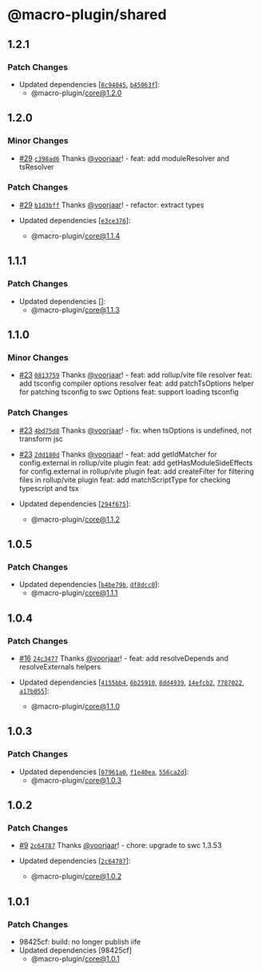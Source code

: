 # @macro-plugin/shared

## 1.2.1

### Patch Changes

- Updated dependencies [[`8c94045`](https://github.com/macro-plugin/macros/commit/8c9404545d207b708ed433328bd383488a3ed0d4), [`b45063f`](https://github.com/macro-plugin/macros/commit/b45063ff784e513380f43bf8425c4f72eaa5c0b4)]:
  - @macro-plugin/core@1.2.0

## 1.2.0

### Minor Changes

- [#29](https://github.com/macro-plugin/macros/pull/29) [`c398ad6`](https://github.com/macro-plugin/macros/commit/c398ad61bd1aa9b79c1a98f7e811323f996f5658) Thanks [@voorjaar](https://github.com/voorjaar)! - feat: add moduleResolver and tsResolver

### Patch Changes

- [#29](https://github.com/macro-plugin/macros/pull/29) [`b1d3bff`](https://github.com/macro-plugin/macros/commit/b1d3bffcac4ef25930bd7ee4409664f6fb00fb06) Thanks [@voorjaar](https://github.com/voorjaar)! - refactor: extract types

- Updated dependencies [[`e3ce376`](https://github.com/macro-plugin/macros/commit/e3ce37696e0a21bdddb56804f7dbcfa904f5fd35)]:
  - @macro-plugin/core@1.1.4

## 1.1.1

### Patch Changes

- Updated dependencies []:
  - @macro-plugin/core@1.1.3

## 1.1.0

### Minor Changes

- [#23](https://github.com/macro-plugin/macros/pull/23) [`0813759`](https://github.com/macro-plugin/macros/commit/081375946893092cdd9280aa5c20333a722e5683) Thanks [@voorjaar](https://github.com/voorjaar)! - feat: add rollup/vite file resolver
  feat: add tsconfig compiler options resolver
  feat: add patchTsOptions helper for patching tsconfig to swc Options
  feat: support loading tsconfig

### Patch Changes

- [#23](https://github.com/macro-plugin/macros/pull/23) [`4bd75d8`](https://github.com/macro-plugin/macros/commit/4bd75d8f5f59bc3c7befcc7178a9ba87ac9fad8a) Thanks [@voorjaar](https://github.com/voorjaar)! - fix: when tsOptions is undefined, not transform jsc

- [#23](https://github.com/macro-plugin/macros/pull/23) [`2dd180d`](https://github.com/macro-plugin/macros/commit/2dd180d67643a63dd3abe706fe393f8da431a5f5) Thanks [@voorjaar](https://github.com/voorjaar)! - feat: add getIdMatcher for config.external in rollup/vite plugin
  feat: add getHasModuleSideEffects for config.external in rollup/vite plugin
  feat: add createFilter for filtering files in rollup/vite plugin
  feat: add matchScriptType for checking typescript and tsx
- Updated dependencies [[`294f675`](https://github.com/macro-plugin/macros/commit/294f67574c5ff168bdeb0a499ea4ab2fd57579cf)]:
  - @macro-plugin/core@1.1.2

## 1.0.5

### Patch Changes

- Updated dependencies [[`b4be79b`](https://github.com/macro-plugin/macros/commit/b4be79be09e8790b95c6a2e9b07dde4ba3822f39), [`df8dcc0`](https://github.com/macro-plugin/macros/commit/df8dcc0ab7f3e09f1157c5c2a7cda4a7f5367991)]:
  - @macro-plugin/core@1.1.1

## 1.0.4

### Patch Changes

- [#16](https://github.com/macro-plugin/macros/pull/16) [`24c3477`](https://github.com/macro-plugin/macros/commit/24c3477ce6e4c42044c87f234af541d232df9b7d) Thanks [@voorjaar](https://github.com/voorjaar)! - feat: add resolveDepends and resolveExternals helpers

- Updated dependencies [[`4155bb4`](https://github.com/macro-plugin/macros/commit/4155bb4de7968a83e62203411bceae6b0602637f), [`6b25910`](https://github.com/macro-plugin/macros/commit/6b25910567e910b7c71c79646f8569a2f3927be6), [`8dd4939`](https://github.com/macro-plugin/macros/commit/8dd493997931d8d91a82ffb1785927d425c17c61), [`14efcb2`](https://github.com/macro-plugin/macros/commit/14efcb2c6461ab3f5d78e0599ec74b422085ce1d), [`7787022`](https://github.com/macro-plugin/macros/commit/7787022f657b7a79cb18a1e8ba947ae2eaeb682e), [`a17b055`](https://github.com/macro-plugin/macros/commit/a17b055d356c285b394add56192c80077ebde2c2)]:
  - @macro-plugin/core@1.1.0

## 1.0.3

### Patch Changes

- Updated dependencies [[`07961a0`](https://github.com/macro-plugin/macros/commit/07961a03b6e82080a2b8c8ab2626c187c34f912e), [`f1e40ea`](https://github.com/macro-plugin/macros/commit/f1e40ead32636d4f2d43c442e70cc208e2d43b28), [`556ca2d`](https://github.com/macro-plugin/macros/commit/556ca2d9addaf36ac84da8c8ea7b5bc465e174b7)]:
  - @macro-plugin/core@1.0.3

## 1.0.2

### Patch Changes

- [#9](https://github.com/macro-plugin/macros/pull/9) [`2c64787`](https://github.com/macro-plugin/macros/commit/2c647875182c5fc6ca41c9e72587a08307ba90ec) Thanks [@voorjaar](https://github.com/voorjaar)! - chore: upgrade to swc 1.3.53

- Updated dependencies [[`2c64787`](https://github.com/macro-plugin/macros/commit/2c647875182c5fc6ca41c9e72587a08307ba90ec)]:
  - @macro-plugin/core@1.0.2

## 1.0.1

### Patch Changes

- 98425cf: build: no longer publish iife
- Updated dependencies [98425cf]
  - @macro-plugin/core@1.0.1
